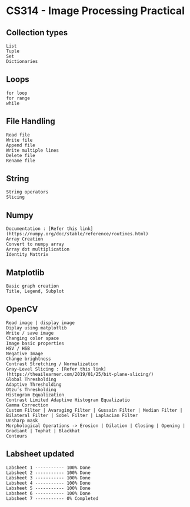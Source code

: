 # CS314 - Image Processing Practical

## Collection types

    List
    Tuple
    Set
    Dictionaries

## Loops

    for loop
    for range
    while

## File Handling

    Read file
    Write file
    Append file
    Write multiple lines
    Delete file
    Rename file

## String

    String operators
    Slicing

## Numpy

    Documentation : [Refer this link](https://numpy.org/doc/stable/reference/routines.html)
    Array Creation
    Convert to numpy array
    Array dot multiplication
    Identity Mattrix

## Matplotlib

    Basic graph creation
    Title, Legend, Subplot

## OpenCV

    Read image | display image
    Diplay using matplotlib
    Write / save image
    Changing color space
    Image basic properties
    HSV / HSB
    Negative Image
    Change brightness
    Contrast Stretching / Normalization
    Gray-Level Slicing : [Refer this link](https://theailearner.com/2019/01/25/bit-plane-slicing/)
    Global Thresholding
    Adaptive Thresholding
    Otzu’s Thresholding
    Histogram Equalization
    Contrast Limited Adaptive Histogram Equalizatio
    Gamma Correction
    Custom Filter | Avaraging Filter | Gussain Filter | Median Filter | Bilateral Filter | Sobel Filter | Laplacian Filter
    Unsharp mask
    Morphological Operations -> Erosion | Dilation | Closing | Opening | Gradiant | Tophat | Blackhat
    Contours

## Labsheet updated

    Labsheet 1 ----------- 100% Done
    Labsheet 2 ----------- 100% Done
    Labsheet 3 ----------- 100% Done
    Labsheet 4 ----------- 100% Done
    Labsheet 5 ----------- 100% Done
    Labsheet 6 ----------- 100% Done
    Labsheet 7 ----------- 0% Completed
